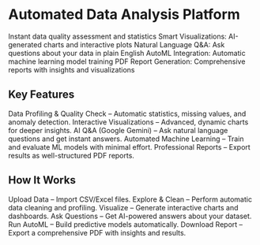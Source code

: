 # Automated Data Analysis Platform
Instant data quality assessment and statistics Smart Visualizations: AI-generated charts and interactive plots Natural Language Q&amp;A: Ask questions about your data in plain English AutoML Integration: Automatic machine learning model training PDF Report Generation: Comprehensive reports with insights and visualizations


## Key Features

Data Profiling & Quality Check – Automatic statistics, missing values, and anomaly detection.
Interactive Visualizations – Advanced, dynamic charts for deeper insights.
AI Q&A (Google Gemini) – Ask natural language questions and get instant answers.
Automated Machine Learning – Train and evaluate ML models with minimal effort.
Professional Reports – Export results as well-structured PDF reports.

## How It Works

Upload Data – Import CSV/Excel files.
Explore & Clean – Perform automatic data cleaning and profiling.
Visualize – Generate interactive charts and dashboards.
Ask Questions – Get AI-powered answers about your dataset.
Run AutoML – Build predictive models automatically.
Download Report – Export a comprehensive PDF with insights and results.
